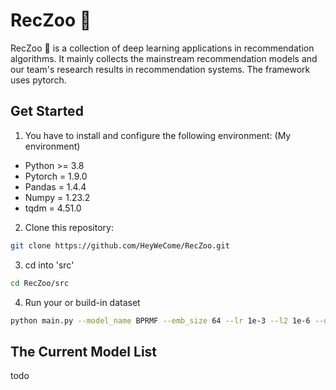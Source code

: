 # RecZoo :panda_face:
RecZoo :feet: is a collection of deep learning applications in recommendation algorithms. 
It mainly collects the mainstream recommendation models and our team's research results in recommendation systems.
The framework uses pytorch.

## Get Started
1. You have to install and configure the following environment: (My environment)
- Python >= 3.8
- Pytorch = 1.9.0
- Pandas = 1.4.4
- Numpy = 1.23.2
- tqdm = 4.51.0

2. Clone this repository:
```bash
git clone https://github.com/HeyWeCome/RecZoo.git
```

3. cd into 'src'
```bash
cd RecZoo/src
```

4. Run your or build-in dataset
```bash
python main.py --model_name BPRMF --emb_size 64 --lr 1e-3 --l2 1e-6 --dataset Food
```

## The Current Model List
todo